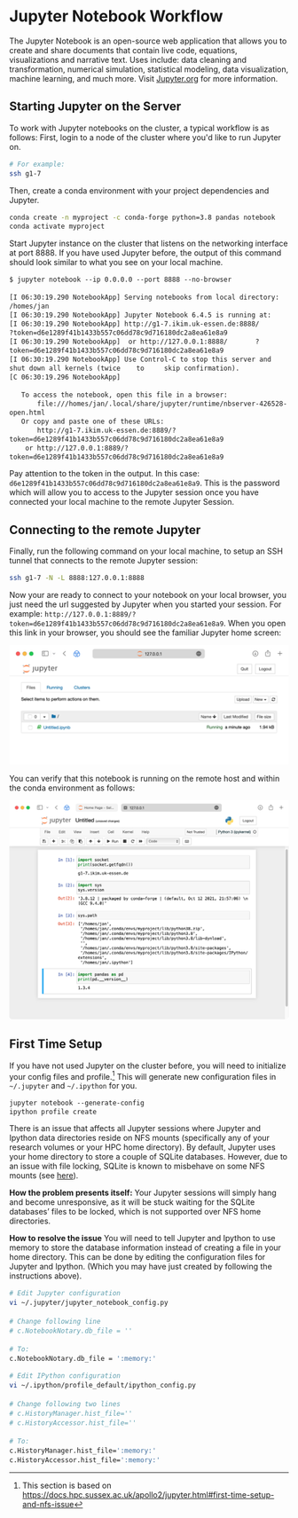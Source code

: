 # Jupyter Notebook Workflow

The Jupyter Notebook is an open-source web application that allows you to create and share documents that contain live code, equations, visualizations and narrative text. Uses include: data cleaning and transformation, numerical simulation, statistical modeling, data visualization, machine learning, and much more. Visit [Jupyter.org](https://jupyter.org) for more information.


## Starting Jupyter on the Server

To work with Jupyter notebooks on the cluster, a typical workflow is as follows:
First, login to a node of the cluster where you'd like to run Jupyter on.

```sh
# For example:
ssh g1-7
```

Then, create a conda environment with your project dependencies and Jupyter.
```sh
conda create -n myproject -c conda-forge python=3.8 pandas notebook
conda activate myproject
```

Start Jupyter instance on the cluster that listens on the networking interface at port 8888. If you have used Jupyter before, the output of this command should look similar to what you see on your local machine.

```
$ jupyter notebook --ip 0.0.0.0 --port 8888 --no-browser

[I 06:30:19.290 NotebookApp] Serving notebooks from local directory: /homes/jan
[I 06:30:19.290 NotebookApp] Jupyter Notebook 6.4.5 is running at:
[I 06:30:19.290 NotebookApp] http://g1-7.ikim.uk-essen.de:8888/       ?token=d6e1289f41b1433b557c06dd78c9d716180dc2a8ea61e8a9
[I 06:30:19.290 NotebookApp]  or http://127.0.0.1:8888/       ?token=d6e1289f41b1433b557c06dd78c9d716180dc2a8ea61e8a9
[I 06:30:19.290 NotebookApp] Use Control-C to stop this server and shut down all kernels (twice    to     skip confirmation).
[C 06:30:19.296 NotebookApp]

   To access the notebook, open this file in a browser:
       file:///homes/jan/.local/share/jupyter/runtime/nbserver-426528-open.html
   Or copy and paste one of these URLs:
       http://g1-7.ikim.uk-essen.de:8889/?token=d6e1289f41b1433b557c06dd78c9d716180dc2a8ea61e8a9
    or http://127.0.0.1:8889/?token=d6e1289f41b1433b557c06dd78c9d716180dc2a8ea61e8a9
```

Pay attention to the token in the output. In this case: `d6e1289f41b1433b557c06dd78c9d716180dc2a8ea61e8a9`. This is the password which will allow you to access to the Jupyter session once you have connected your local machine to the remote Jupyter Session.

## Connecting to the remote Jupyter

Finally, run the following command on your local machine, to setup an SSH tunnel that connects to the remote Jupyter session:

```sh
ssh g1-7 -N -L 8888:127.0.0.1:8888
```

Now your are ready to connect to your notebook on your local browser, you just need the url suggested by Jupyter when you started your session. For example: `http://127.0.0.1:8889/?token=d6e1289f41b1433b557c06dd78c9d716180dc2a8ea61e8a9`. When you open this link in your browser, you should see the familiar Jupyter home screen:

![Jupyter home](./assets/jupyter-home.png)

You can verify that this notebook is running on the remote host and within the conda environment as follows:

![Jupyter home](./assets/jupyter-notebook.png)

## First Time Setup

If you have not used Jupyter on the cluster before, you will need to initialize your config files and profile.[^1] This will generate new configuration files in `~/.jupyter` and `~/.ipython` for you.

[^1]: This section is based on https://docs.hpc.sussex.ac.uk/apollo2/jupyter.html#first-time-setup-and-nfs-issue


```
jupyter notebook --generate-config
ipython profile create
```

There is an issue that affects all Jupyter sessions where Jupyter and Ipython data directories reside on NFS mounts (specifically any of your research volumes or your HPC home directory). By default, Jupyter uses your home directory to store a couple of SQLite databases. However, due to an issue with file locking, SQLite is known to misbehave on some NFS mounts (see [here](https://www.sqlite.org/faq.html#q5)).

**How the problem presents itself:**
Your Jupyter sessions will simply hang and become unresponsive, as it will be stuck waiting for the SQLite databases’ files to be locked, which is not supported over NFS home directories.

**How to resolve the issue**
You will need to tell Jupyter and Ipython to use memory to store the database information instead of creating a file in your home directory. This can be done by editing the configuration files for Jupyter and Ipython. (Which you may have just created by following the instructions above).

```sh
# Edit Jupyter configuration
vi ~/.jupyter/jupyter_notebook_config.py

# Change following line
# c.NotebookNotary.db_file = ''

# To:
c.NotebookNotary.db_file = ':memory:'
```

```sh
# Edit IPython configuration
vi ~/.ipython/profile_default/ipython_config.py

# Change following two lines
# c.HistoryManager.hist_file=''
# c.HistoryAccessor.hist_file=''

# To:
c.HistoryManager.hist_file=':memory:'
c.HistoryAccessor.hist_file=':memory:'
```
